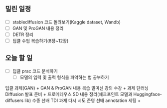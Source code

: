 ## 밀린 일정
- [ ] stablediffusion 코드 돌려보기(Kaggle dataset, Wandb)
- [ ] GAN 및 ProGAN 내용 정리
- [ ] DETR 정리
- [ ] 딥클 수업 복습하기(8장~12장)

## 오늘 할 일
- [ ] 딥클 prac 코드 분석하기
	- [ ] 모델의 입력 및 출력 형식을 파악하는 법 공부하기

딥클 과제(GAN) + GAN & ProGAN 내용 복습
멀미신 강의 수강 + 과제
단러닝 Diffusion 발표 준비 + 프로메테우스 SD 내용 정리(체크포인트 모델과 Huggingface-diffusers lib)
수종 선배 TDI 과제 다시 시도
준영 선배 annotation 세팅 +
